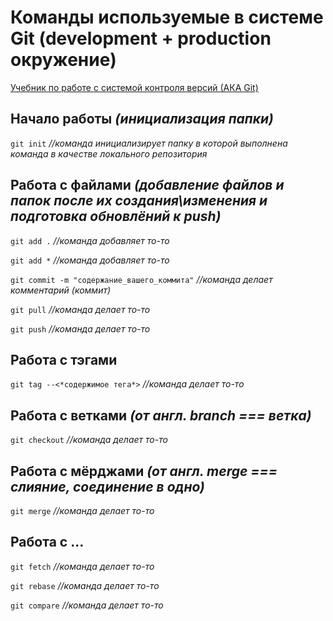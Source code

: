 
Команды используемые в системе Git (development + production окружение)
=======================================================================
[Учебник по работе с системой контроля версий (АКА Git)](https://git-scm.com/book/ru/v1/Введение-Основы-Git)

Начало работы *(инициализация папки)* 
-----------------------------------

  `git init`  *//команда инициализирует папку в которой выполнена команда в качестве локального репозитория*
  
  
  

Работа с файлами *(добавление файлов и папок после их создания\изменения и подготовка обновлёний к push)*
----------------

  `git add .`                                 *//команда добавляет то-то*
  
  `git add *`                                 *//команда добавляет то-то*
  
  `git commit -m "содержание_вашего_коммита"` *//команда делает комментарий (коммит)*
  
  `git pull`                                  *//команда делает то-то*
  
  `git push`                                  *//команда делает то-то*
  
  
  

Работа с тэгами 
----------------

  `git tag --<*содержимое тега*>`  *//команда делает то-то*




Работа с ветками *(от англ. branch === ветка)*
----------------

  `git checkout` *//команда делает то-то*




Работа с мёрджами *(от англ. merge === слияние, соединение в одно)* 
----------------

  `git merge`    *//команда делает то-то*




Работа с ... 
----------------

  `git fetch`    *//команда делает то-то*
  
  `git rebase`   *//команда делает то-то*
  
  `git compare`  *//команда делает то-то*
  
